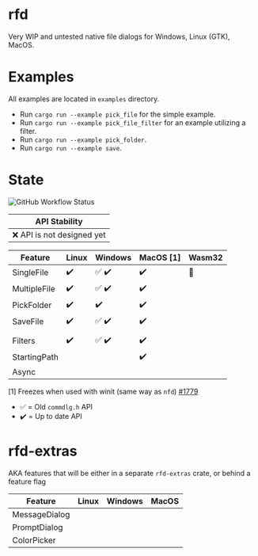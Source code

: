 # rfd

Very WIP and untested native file dialogs for Windows, Linux (GTK), MacOS.

# Examples

All examples are located in `examples` directory.

- Run `cargo run --example pick_file` for the simple example.
- Run `cargo run --example pick_file_filter` for an example utilizing a filter.
- Run `cargo run --example pick_folder`.
- Run `cargo run --example save`.

# State

![GitHub Workflow Status](https://img.shields.io/github/workflow/status/PolyMeilex/rfd/Rust/master?style=flat-square)

| API Stability               |
| --------------------------- |
| :x: API is not designed yet |

| Feature      | Linux              | Windows                               | MacOS [1]          | Wasm32         |
| ------------ | ------------------ | ------------------------------------- | ------------------ | -------------- |
| SingleFile   | :heavy_check_mark: | :white_check_mark: :heavy_check_mark: | :heavy_check_mark: | :construction: |
| MultipleFile | :heavy_check_mark: | :white_check_mark: :heavy_check_mark: | :heavy_check_mark: |                |
| PickFolder   | :heavy_check_mark: | :heavy_check_mark:                    | :heavy_check_mark: |                |
| SaveFile     | :heavy_check_mark: | :white_check_mark: :heavy_check_mark: | :heavy_check_mark: |                |
|              |                    |                                       |                    |                |
| Filters      | :heavy_check_mark: | :white_check_mark: :heavy_check_mark: | :heavy_check_mark: |                |
| StartingPath |                    |                                       | :heavy_check_mark: |                |
| Async        |                    |                                       |                    |                |

[1] Freezes when used with winit (same way as `nfd`) [#1779](https://github.com/rust-windowing/winit/issues/1779)

- :white_check_mark: = Old `commdlg.h` API
- :heavy_check_mark: = Up to date API

# rfd-extras

AKA features that will be either in a separate `rfd-extras` crate, or behind a feature flag

| Feature       | Linux | Windows | MacOS |
| ------------- | ----- | ------- | ----- |
| MessageDialog |       |         |       |
| PromptDialog  |       |         |       |
| ColorPicker   |       |         |       |
